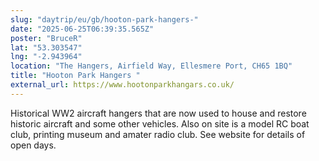 ```yaml
---
slug: "daytrip/eu/gb/hooton-park-hangers-"
date: "2025-06-25T06:39:35.565Z"
poster: "BruceR"
lat: "53.303547"
lng: "-2.943964"
location: "The Hangers, Airfield Way, Ellesmere Port, CH65 1BQ"
title: "Hooton Park Hangers "
external_url: https://www.hootonparkhangars.co.uk/
---
```

Historical WW2 aircraft hangers that are now used to house and restore historic aircraft and some other vehicles. 
Also on site is a model RC boat club, printing museum and amater radio club. See website for details of open days.